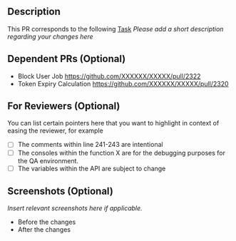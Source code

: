## Description

This PR corresponds to the following [Task](TASK_URL)
_Please add a short description regarding your changes here_

## Dependent PRs (Optional)

- Block User Job https://github.com/XXXXXX/XXXXX/pull/2322
- Token Expiry Calculation https://github.com/XXXXXX/XXXXX/pull/2320

## For Reviewers (Optional)

You can list certain pointers here that you want to highlight in context of easing the reviewer, for example

- [ ] The comments within line 241-243 are intentional
- [ ] The consoles within the function X are for the debugging purposes for the QA environment.
- [ ] The variables within the API are subject to change

## Screenshots (Optional)

_Insert relevant screenshots here if applicable._

- Before the changes
- After the changes
